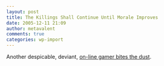 ```yaml
---
layout: post
title: The Killings Shall Continue Until Morale Improves
date: 2005-12-11 21:09
author: metavalent
comments: true
categories: wp-import
---
```

Another despicable, deviant, <a href="https://news.yahoo.com/s/afp/20051209/tc_afp/skoreacomputerdeath_051209110606">on-line gamer bites the dust</a>.
